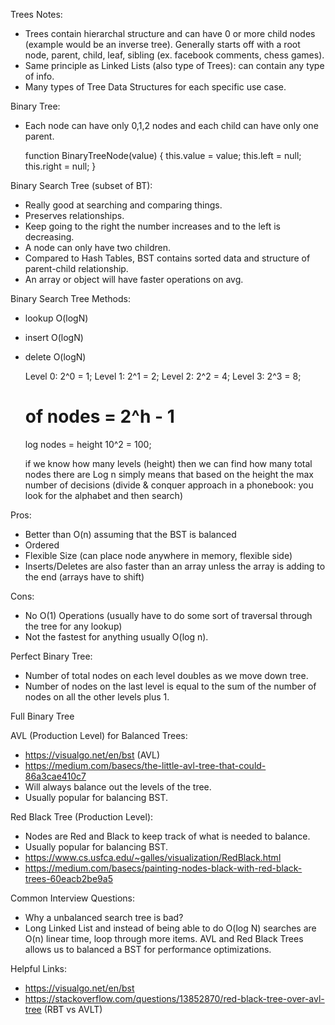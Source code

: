 Trees Notes:

- Trees contain hierarchal structure and can have 0 or more child nodes (example would be an inverse tree).  Generally starts off with a root node, parent, child, leaf, sibling (ex. facebook comments, chess games).
- Same principle as Linked Lists (also type of Trees): can contain any type of info.
- Many types of Tree Data Structures for each specific use case.

Binary Tree:

- Each node can have only 0,1,2 nodes and each child can have only one parent.

    function BinaryTreeNode(value) {
        this.value = value;
        this.left = null;
        this.right = null;
    }

Binary Search Tree (subset of BT):
- Really good at searching and comparing things.
- Preserves relationships.
- Keep going to the right the number increases and to the left is decreasing.
- A node can only have two children.
- Compared to Hash Tables, BST contains sorted data and structure of parent-child relationship.
- An array or object will have faster operations on avg.

Binary Search Tree Methods:
- lookup O(logN)
- insert O(logN)
- delete O(logN)

    Level 0: 2^0 = 1;
    Level 1: 2^1 = 2;
    Level 2: 2^2 = 4;
    Level 3: 2^3 = 8;

    # of nodes = 2^h - 1
    log nodes = height
    10^2 = 100;

    if we know how many levels (height) then we can find how many total nodes there are
    Log n simply means that based on the height the max number of decisions (divide & conquer approach in a phonebook: you look for the alphabet and then search)

Pros:
- Better than O(n) assuming that the BST is balanced
- Ordered
- Flexible Size (can place node anywhere in memory, flexible side)
- Inserts/Deletes are also faster than an array unless the array is adding to the end (arrays have to shift)

Cons:
- No O(1) Operations (usually have to do some sort of traversal through the tree for any lookup)
- Not the fastest for anything usually O(log n).

Perfect Binary Tree:

- Number of total nodes on each level doubles as we move down tree.
- Number of nodes on the last level is equal to the sum of the number of nodes on all the other levels plus 1.

Full Binary Tree

AVL (Production Level) for Balanced Trees:
- https://visualgo.net/en/bst (AVL)
- https://medium.com/basecs/the-little-avl-tree-that-could-86a3cae410c7
- Will always balance out the levels of the tree.
- Usually popular for balancing BST.

Red Black Tree (Production Level):
- Nodes are Red and Black to keep track of what is needed to balance.
- Usually popular for balancing BST.
- https://www.cs.usfca.edu/~galles/visualization/RedBlack.html
- https://medium.com/basecs/painting-nodes-black-with-red-black-trees-60eacb2be9a5

Common Interview Questions:
- Why a unbalanced search tree is bad?
- Long Linked List and instead of being able to do O(log N) searches are O(n) linear time, loop through more items. AVL and Red Black Trees allows us to balanced a BST for performance optimizations.

Helpful Links:
- https://visualgo.net/en/bst
- https://stackoverflow.com/questions/13852870/red-black-tree-over-avl-tree (RBT vs AVLT)